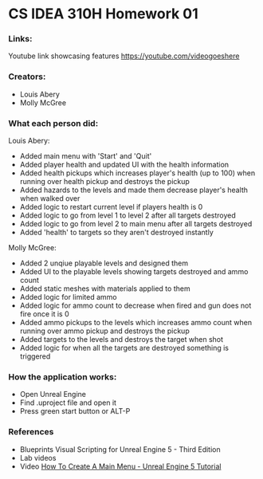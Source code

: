 # CS IDEA 310H Homework 01

### Links:
Youtube link showcasing features
https://youtube.com/videogoeshere

### Creators:
 - Louis Abery
 - Molly McGree

### What each person did:
Louis Abery:
- Added main menu with 'Start' and 'Quit'
- Added player health and updated UI with the health information
- Added health pickups which increases player's health (up to 100) when running over health pickup and destroys the pickup
- Added hazards to the levels and made them decrease player's health when walked over
- Added logic to restart current level if players health is 0
- Added logic to go from level 1 to level 2 after all targets destroyed
- Added logic to go from level 2 to main menu after all targets destroyed
- Added 'health' to targets so they aren't destroyed instantly

Molly McGree:
- Added 2 unqiue playable levels and designed them
- Added UI to the playable levels showing targets destroyed and ammo count
- Added static meshes with materials applied to them
- Added logic for limited ammo
- Added logic for ammo count to decrease when fired and gun does not fire once it is 0
- Added ammo pickups to the levels which increases ammo count when running over ammo pickup and destroys the pickup
- Added targets to the levels and destroys the target when shot
- Added logic for when all the targets are destroyed something is triggered

### How the application works:
- Open Unreal Engine
- Find .uproject file and open it
- Press green start button or ALT-P

### References
- Blueprints Visual Scripting for Unreal Engine 5 - Third Edition
- Lab videos
- Video [How To Create A Main Menu - Unreal Engine 5 Tutorial](https://www.youtube.com/watch?v=kumZj_mov58)
